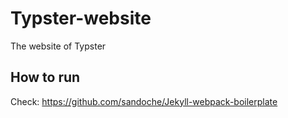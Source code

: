 # Typster-website
The website of Typster

## How to run
Check: https://github.com/sandoche/Jekyll-webpack-boilerplate
